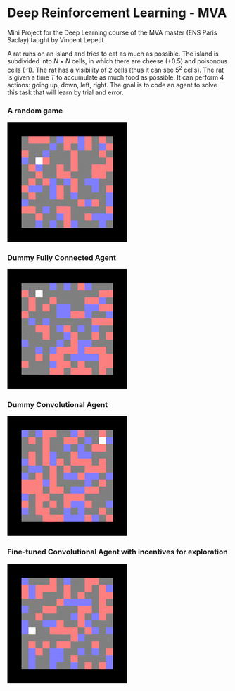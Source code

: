 # Deep Reinforcement Learning - MVA 

Mini Project for the Deep Learning course of the MVA master (ENS Paris Saclay) taught by Vincent Lepetit.

A rat runs on an island and tries to eat as much as possible. The island is subdivided into $N\times N$ cells, in which there are cheese (+0.5) and poisonous cells (-1). The rat has a visibility of 2 cells (thus it can see $5^2$ cells). The rat is given a time $T$ to accumulate as much food as possible. It can perform 4 actions: going up, down, left, right.
The goal is to code an agent to solve this task that will learn by trial and error.

### A random game
![](gifs/test1.gif)

### Dummy Fully Connected Agent
![](gifs/fc_test1.gif)


### Dummy Convolutional Agent
![](gifs/cnn_test1.gif)

### Fine-tuned Convolutional Agent with incentives for exploration
![](cnn_test_explore2.gif)

